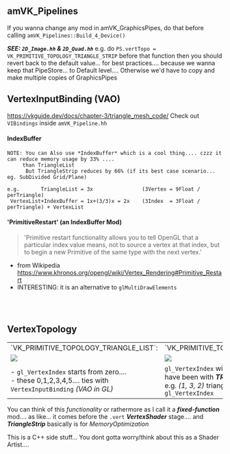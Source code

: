 amVK_Pipelines
----
If you wanna change any mod in amVK_GraphicsPipes, do that before calling `amVK_Pipelines::Build_4_Device()`

***SEE: `2D_Image.hh` & `2D_Quad.hh`***
e.g. do `PS.vertTopo = VK_PRIMITIVE_TOPOLOGY_TRIANGLE_STRIP`   before that function
then you should revert back to the default value... for best practices....
because we wanna keep that PipeStore... to Default level....
Otherwise we'd have to copy and make multiple copies of GraphicsPipes


VertexInputBinding (VAO)
----
https://vkguide.dev/docs/chapter-3/triangle_mesh_code/
Check out `VIBindings` inside `amVK_Pipeline.hh`

#### IndexBuffer

```
NOTE: You can Also use *IndexBuffer* which is a cool thing.... czzz it can reduce memory usage by 33% .... 
     than TriangleList
      But TriangleStrip reduces by 66% (if its best case scenario... eg. SubDivided Grid/Plane)

e.g.       TriangleList = 3x                (3Vertex = 9Float / perTriangle)
 VertexList+IndexBuffer = 1x+(3/3)x = 2x    (3Index  = 3Float / perTriangle) + VertexList
```

#### 'PrimitiveRestart' (an IndexBuffer Mod)
> 'Primitive restart functionality allows you to tell OpenGL that a particular index value means, not to source a vertex at that index, but to begin a new Primitive of the same type with the next vertex.'
   - from Wikipedia https://www.khronos.org/opengl/wiki/Vertex_Rendering#Primitive_Restart
   - INTERESTING: it is an alternative to `glMultiDrawElements`

</br>
</br>


VertexTopology
----
<table>
  <tbody>
    <tr>
      <td>
        `VK_PRIMITIVE_TOPOLOGY_TRIANGLE_LIST`:
      </td>
      <td>
        `VK_PRIMITIVE_TOPOLOGY_TRIANGLE_STRIP`:
      </td>
    </tr>
    <tr>
      <td>
        <img src=".readme/V2/TriangleList.png">
      </td>
      <td>
        <img src=".readme/V2/TriangleStrip.png">
      </td>
    </tr>
    <tr>
      <td>
        - <code>gl_VertexIndex</code> starts from zero....
        </br>
        - these 0,1,2,3,4,5.... ties with <code>VertexInputBinding</code> <i>(VAO in GL)</i>
      </td>
      <td>
        <code>gl_VertexIndex</code> will be the same as it would have been with <b><i>TRIANGLE_LIST</i></b> tho....
        </br>
        e.g. <i>(1, 3, 2)</i> triangle will be <i>(3, 4, 5)</i> as <code>gl_VertexIndex</code>
      </td>
    </tr>
  </tbody>
</table>

You can think of this *functionality* or rathermore as I call it a ***fixed-function*** mod.... as like... it comes before the `.vert` ***VertexShader*** stage.... and ***TriangleStrip*** basically is for *MemoryOptimization*
</br>

This is a C++ side stuff... You dont gotta worry/think about this as a Shader Artist....